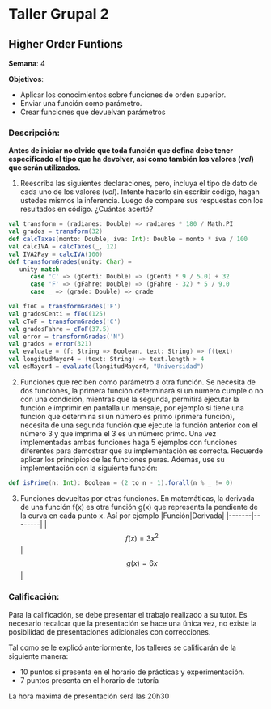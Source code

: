 # Taller Grupal  2
## Higher Order Funtions

**Semana**: 4

**Objetivos**:

- Aplicar los conocimientos sobre funciones de orden superior.
- Enviar una función como parámetro.
- Crear funciones que devuelvan parámetros

### Descripción:

**Antes de iniciar no olvide que toda función que defina debe tener especificado el tipo que ha devolver, así como también los valores (*val*) que serán utilizados.**

1. Reescriba las siguientes declaraciones, pero, incluya el tipo de dato de cada uno de los valores (*val*). Intente hacerlo sin escribir código, hagan ustedes mismos la inferencia. Luego de compare sus respuestas con los resultados en código. ¿Cuántas acertó?

```scala
val transform = (radianes: Double) => radianes * 180 / Math.PI
val grados = transform(32)
def calcTaxes(monto: Double, iva: Int): Double = monto * iva / 100
val calcIVA = calcTaxes(_, 12)
val IVA2Pay = calcIVA(100)
def transformGrades(unity: Char) = 
   unity match
      case 'C' => (gCenti: Double) => (gCenti * 9 / 5.0) + 32
      case 'F' => (gFahre: Double) => (gFahre - 32) * 5 / 9.0
      case _ => (grade: Double) => grade

val fToC = transformGrades('F')
val gradosCenti = fToC(125)
val cToF = transformGrades('C')
val gradosFahre = cToF(37.5)
val error = transformGrades('N')
val grados = error(321)
val evaluate = (f: String => Boolean, text: String) => f(text)
val longitudMayor4 = (text: String) => text.length > 4
val esMayor4 = evaluate(longitudMayor4, "Universidad")
```

2. Funciones que reciben como parámetro a otra función. Se necesita de dos funciones, la primera función determinará si un número cumple o no con una condición, mientras que la segunda, permitirá ejecutar la función e imprimir en pantalla un mensaje, por ejemplo si tiene una función que determina si un número es primo (primera función), necesita de una segunda función que ejecute la función anterior con el número 3 y que imprima el 3 es un número primo. Una vez implementadas ambas funciones haga 5 ejemplos con funciones diferentes para demostrar que su implementación es correcta. Recuerde aplicar los principios de las funciones puras. Además, use su implementación con la siguiente función:

```scala
def isPrime(n: Int): Boolean = (2 to n - 1).forall(n % _ != 0)
```

3. Funciones devueltas por otras funciones. En matemáticas, la derivada de una función f(x) es otra función g(x) que representa la pendiente de la curva en cada punto x. Así por ejemplo
|Función|Derivada|
|-------|--------|
|$$f(x)=3x^2$$|$$g(x) = 6x$$|



### Calificación:

Para la calificación, se debe presentar el trabajo realizado a su tutor. Es necesario recalcar que la presentación se hace una única vez, no existe la posibilidad de presentaciones adicionales con correcciones. 

Tal como se le explicó anteriormente, los talleres se calificarán de la siguiente manera:

- 10 puntos si presenta en el horario de prácticas y experimentación.
- 7 puntos presenta en el horario de tutoría

La hora máxima de presentación será las 20h30